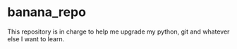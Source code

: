 # banana_repo
This repository is in charge to help me upgrade my python, git and whatever else I want to learn.
